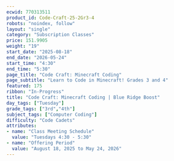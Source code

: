 ```yaml
---
ecwid: 770313511
product_id: Code-Craft-25-2Gr3-4
robots: "noindex, follow"
layout: "single"
category: "Subscription Classes"
price: 151.9905
weight: "19"
start_date: "2025-08-18"
end_date: "2026-05-24"
start_time: "4:30"
end_time: "5:30"
page_title: "Code Craft: Minecraft Coding"
page_subtitle: "Learn to Code in Minecraft! Grades 3 and 4"
featured: 175
ribbon: "In-Progress"
title: "Code Craft: Minecraft Coding | Blue Ridge Boost"
day_tags: ["Tuesday"]
grade_tags: ["3rd","4th"]
subject_tags: ["Computer Coding"]
difficulty: "Code Cadets"
attributes:
- name: "Class Meeting Schedule"
  value: "Tuesdays 4:30 - 5:30"
- name: "Offering Period"
  value: "August 18, 2025 to May 24, 2026"
---
```

